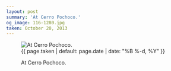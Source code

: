 ```yaml
---
layout: post
summary: 'At Cerro Pochoco.'
og_image: 116-1280.jpg
taken: October 20, 2013
---
```


<figure class="post">
<img alt="At Cerro Pochoco." sizes="(min-width: 700px) 50vw, calc(100vw - 2rem)" src="{{ site.assets_url }}/116-640.jpg" srcset="{{ site.assets_url }}/116-1280.jpg 1280w, {{ site.assets_url }}/116-960.jpg 960w, {{ site.assets_url }}/116-640.jpg 640w, {{ site.assets_url }}/116-320.jpg 320w"/>
<figcaption>
<time>{{ page.taken | default: page.date | date: "%B %-d, %Y" }}</time>
<p>At Cerro Pochoco.</p>
</figcaption>
</figure>
